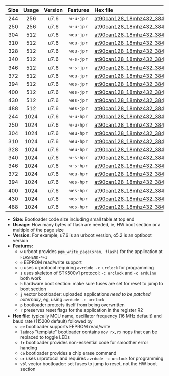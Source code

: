 |Size|Usage|Version|Features|Hex file|
|:-:|:-:|:-:|:-:|:--|
|244|256|u7.6|`w-u-jpr`|[at90can128_18mhz432_38400bps_ur_vbl.hex](https://raw.githubusercontent.com/stefanrueger/urboot/main/at90can128_18mhz432_38400bps_ur_vbl.hex)|
|250|256|u7.6|`w-u-jpr`|[at90can128_18mhz432_38400bps_lednop_ur_vbl.hex](https://raw.githubusercontent.com/stefanrueger/urboot/main/at90can128_18mhz432_38400bps_lednop_ur_vbl.hex)|
|304|512|u7.6|`weu-jpr`|[at90can128_18mhz432_38400bps_ee_ur_vbl.hex](https://raw.githubusercontent.com/stefanrueger/urboot/main/at90can128_18mhz432_38400bps_ee_ur_vbl.hex)|
|310|512|u7.6|`weu-jpr`|[at90can128_18mhz432_38400bps_ee_lednop_ur_vbl.hex](https://raw.githubusercontent.com/stefanrueger/urboot/main/at90can128_18mhz432_38400bps_ee_lednop_ur_vbl.hex)|
|328|512|u7.6|`weu-jpr`|[at90can128_18mhz432_38400bps_ee_lednop_fr_ur_vbl.hex](https://raw.githubusercontent.com/stefanrueger/urboot/main/at90can128_18mhz432_38400bps_ee_lednop_fr_ur_vbl.hex)|
|340|512|u7.6|`w-s-jpr`|[at90can128_18mhz432_38400bps_vbl.hex](https://raw.githubusercontent.com/stefanrueger/urboot/main/at90can128_18mhz432_38400bps_vbl.hex)|
|346|512|u7.6|`w-s-jpr`|[at90can128_18mhz432_38400bps_lednop_vbl.hex](https://raw.githubusercontent.com/stefanrueger/urboot/main/at90can128_18mhz432_38400bps_lednop_vbl.hex)|
|372|512|u7.6|`weu-jpr`|[at90can128_18mhz432_38400bps_ee_lednop_fr_ce_ur_vbl.hex](https://raw.githubusercontent.com/stefanrueger/urboot/main/at90can128_18mhz432_38400bps_ee_lednop_fr_ce_ur_vbl.hex)|
|394|512|u7.6|`wes-jpr`|[at90can128_18mhz432_38400bps_ee_vbl.hex](https://raw.githubusercontent.com/stefanrueger/urboot/main/at90can128_18mhz432_38400bps_ee_vbl.hex)|
|400|512|u7.6|`wes-jpr`|[at90can128_18mhz432_38400bps_ee_lednop_vbl.hex](https://raw.githubusercontent.com/stefanrueger/urboot/main/at90can128_18mhz432_38400bps_ee_lednop_vbl.hex)|
|430|512|u7.6|`wes-jpr`|[at90can128_18mhz432_38400bps_ee_lednop_fr_vbl.hex](https://raw.githubusercontent.com/stefanrueger/urboot/main/at90can128_18mhz432_38400bps_ee_lednop_fr_vbl.hex)|
|488|512|u7.6|`wes-jpr`|[at90can128_18mhz432_38400bps_ee_lednop_fr_ce_vbl.hex](https://raw.githubusercontent.com/stefanrueger/urboot/main/at90can128_18mhz432_38400bps_ee_lednop_fr_ce_vbl.hex)|
|244|1024|u7.6|`w-u-hpr`|[at90can128_18mhz432_38400bps_ur.hex](https://raw.githubusercontent.com/stefanrueger/urboot/main/at90can128_18mhz432_38400bps_ur.hex)|
|250|1024|u7.6|`w-u-hpr`|[at90can128_18mhz432_38400bps_lednop_ur.hex](https://raw.githubusercontent.com/stefanrueger/urboot/main/at90can128_18mhz432_38400bps_lednop_ur.hex)|
|304|1024|u7.6|`weu-hpr`|[at90can128_18mhz432_38400bps_ee_ur.hex](https://raw.githubusercontent.com/stefanrueger/urboot/main/at90can128_18mhz432_38400bps_ee_ur.hex)|
|310|1024|u7.6|`weu-hpr`|[at90can128_18mhz432_38400bps_ee_lednop_ur.hex](https://raw.githubusercontent.com/stefanrueger/urboot/main/at90can128_18mhz432_38400bps_ee_lednop_ur.hex)|
|328|1024|u7.6|`weu-hpr`|[at90can128_18mhz432_38400bps_ee_lednop_fr_ur.hex](https://raw.githubusercontent.com/stefanrueger/urboot/main/at90can128_18mhz432_38400bps_ee_lednop_fr_ur.hex)|
|340|1024|u7.6|`w-s-hpr`|[at90can128_18mhz432_38400bps.hex](https://raw.githubusercontent.com/stefanrueger/urboot/main/at90can128_18mhz432_38400bps.hex)|
|346|1024|u7.6|`w-s-hpr`|[at90can128_18mhz432_38400bps_lednop.hex](https://raw.githubusercontent.com/stefanrueger/urboot/main/at90can128_18mhz432_38400bps_lednop.hex)|
|372|1024|u7.6|`weu-hpr`|[at90can128_18mhz432_38400bps_ee_lednop_fr_ce_ur.hex](https://raw.githubusercontent.com/stefanrueger/urboot/main/at90can128_18mhz432_38400bps_ee_lednop_fr_ce_ur.hex)|
|394|1024|u7.6|`wes-hpr`|[at90can128_18mhz432_38400bps_ee.hex](https://raw.githubusercontent.com/stefanrueger/urboot/main/at90can128_18mhz432_38400bps_ee.hex)|
|400|1024|u7.6|`wes-hpr`|[at90can128_18mhz432_38400bps_ee_lednop.hex](https://raw.githubusercontent.com/stefanrueger/urboot/main/at90can128_18mhz432_38400bps_ee_lednop.hex)|
|430|1024|u7.6|`wes-hpr`|[at90can128_18mhz432_38400bps_ee_lednop_fr.hex](https://raw.githubusercontent.com/stefanrueger/urboot/main/at90can128_18mhz432_38400bps_ee_lednop_fr.hex)|
|488|1024|u7.6|`wes-hpr`|[at90can128_18mhz432_38400bps_ee_lednop_fr_ce.hex](https://raw.githubusercontent.com/stefanrueger/urboot/main/at90can128_18mhz432_38400bps_ee_lednop_fr_ce.hex)|

- **Size:** Bootloader code size including small table at top end
- **Useage:** How many bytes of flash are needed, ie, HW boot section or a multiple of the page size
- **Version:** For example, u7.6 is an urboot version, o5.2 is an optiboot version
- **Features:**
  + `w` urboot provides `pgm_write_page(sram, flash)` for the application at `FLASHEND-4+1`
  + `e` EEPROM read/write support
  + `u` uses urprotocol requiring `avrdude -c urclock` for programming
  + `s` uses skeleton of STK500v1 protocol; `-c urclock` and `-c arduino` both work
  + `h` hardware boot section: make sure fuses are set for reset to jump to boot section
  + `j` vector bootloader: uploaded applications *need to be patched externally*, eg, using `avrdude -c urclock`
  + `p` bootloader protects itself from being overwritten
  + `r` preserves reset flags for the application in the register R2
- **Hex file:** typically MCU name, oscillator frequency (16 MHz default) and baud rate (115200 default) followed by
  + `ee` bootloader supports EEPROM read/write
  + `lednop` "template" bootloader contains `mov rx,rx` nops that can be replaced to toggle LEDs
  + `fr` bootloader provides non-essential code for smoother error handing
  + `ce` bootloader provides a chip erase command
  + `ur` uses urprotocol and requires `avrdude -c urclock` for programming
  + `vbl` vector bootloader: set fuses to jump to reset, not the HW boot section
